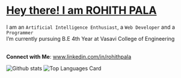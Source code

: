 <h1><u>Hey there! I am ROHITH PALA</u></h1>
I am an <code>Artificial Intelligence Enthusiast</code>, a <code>Web Developer</code> and a <code>Programmer</code> <br>
I’m currently pursuing B.E 4th Year at Vasavi College of Engineering <br> <br>

**Connect with Me**: www.linkedin.com/in/rohithpala <br>

![Github stats](https://github-readme-stats.vercel.app/api?username=rohithpala&theme=dark&show_icons=true&count_private=true)
![Top Languages Card](https://github-readme-stats.vercel.app/api/top-langs/?username=rohithpala&layout=compact)
